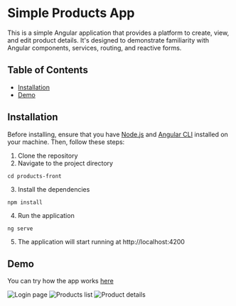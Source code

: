 # Simple Products App

This is a simple Angular application that provides a platform to create, view, and edit product details. It's designed to demonstrate familiarity with Angular components, services, routing, and reactive forms.

## Table of Contents
- [Installation](#installation)
- [Demo](#demo)

## Installation

Before installing, ensure that you have [Node.js](https://nodejs.org) and [Angular CLI](https://cli.angular.io/) installed on your machine. Then, follow these steps:

1. Clone the repository
2. Navigate to the project directory
```
cd products-front
```
3. Install the dependencies
```
npm install
```
4. Run the application
```
ng serve
```
5. The application will start running at http://localhost:4200

## Demo

You can try how the app works [here](https://products-front.web.app/)

![Login page](https://github.com/DmytroHorkunDev/files/blob/main/photo_2023-05-23_23-59-04.jpg)
![Products list](https://github.com/DmytroHorkunDev/files/blob/main/photo_2023-05-23_23-59-12.jpg)
![Product details](https://github.com/DmytroHorkunDev/files/blob/main/photo_2023-05-23_23-59-18.jpg)
